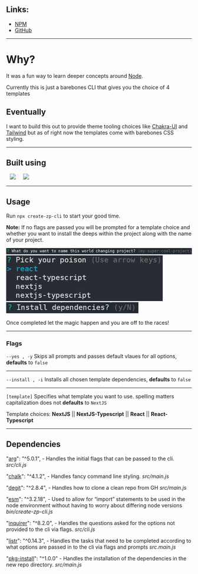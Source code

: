 ## Links:

- [NPM](https://www.npmjs.com/package/create-zp-cli)
- [GitHub](https://github.com/ZachCodedThat/create-zp-cli-public)

---

# Why?

It was a fun way to learn deeper concepts around [Node](https://nodejs.org/en/).

Currently this is just a barebones CLI that gives you the choice of 4 templates

## Eventually

I want to build this out to provide theme tooling choices like [Chakra-UI](https://chakra-ui.com/) and [Tailwind](https://tailwindcss.com/) but as of right now the templates come with barebones CSS styling.

---

## Built using

<span style="text-align:span;padding-left:10px"><span><img style="height:100px" src="https://api.iconify.design/logos/nodejs-icon.svg" /><img style="padding-left:20px;height:100px" src="https://api.iconify.design/logos/npm-icon.svg" /></span>

---

## Usage

Run `npx create-zp-cli` to start your good time.

**Note:** If no flags are passed you will be prompted for a template choice and whether you want to install the deeps within the project along with the name of your project.

![Project Name cli question](public/projectName.png)
![Template cli question](public/template.png)
![Install deeps cli question](public/deepsInstall.png)

Once completed let the magic happen and you are off to the races!

---

### Flags

`--yes , -y` Skips all prompts and passes default vlaues for all options, **defaults** to `false`

---

`--install , -i` Installs all chosen template dependencies, **defaults** to `false`

---

`[template]` Specifies what template you want to use. spelling matters capitalization does not **defaults** to `NextJS`

Template choices: **NextJS** || **NextJS-Typescript** || **React** || **React-Typescript**

---

## Dependencies

"[arg](https://www.npmjs.com/package/arg)": "^5.0.1", - Handles the initial flags that can be passed to the cli. _src/cli.js_

"[chalk](https://www.npmjs.com/package/chalk)": "^4.1.2", - Handles fancy command line styling. _src/main.js_

"[degit](https://www.npmjs.com/package/degit)": "^2.8.4", - Handles how to clone a clean repo from GH _src/main.js_

"[esm](https://www.npmjs.com/package/esm)": "^3.2.18", - Used to allow for “import” statements to be used in the node environment without having to worry about differing node versions _bin/create-zp-cli.js_

"[inquirer](https://www.npmjs.com/package/inquirer)": "^8.2.0", - Handles the questions asked for the options not provided to the cli via flags. _src/cli.js_

"[listr](https://www.npmjs.com/package/listr)": "^0.14.3", - Handles the tasks that need to be completed according to what options are passed in to the cli via flags and prompts _src.main.js_

"[pkg-install](https://www.npmjs.com/package/pkg-install)": "^1.0.0" - Handles the installation of the dependencies in the new repo directory. _src/main.js_
